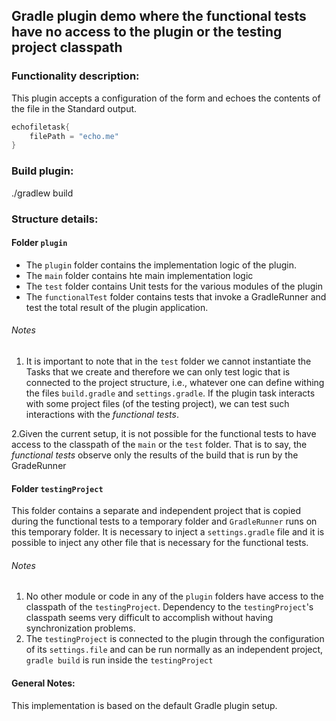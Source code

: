 ## Gradle plugin demo where the functional tests have no access to the plugin or the testing project classpath

### Functionality description:
This plugin accepts a configuration of the form and echoes the contents of the file in the Standard 
output.
```groovy
echofiletask{
    filePath = "echo.me"
}
```

### Build plugin:
./gradlew build

### Structure details:

#### Folder `plugin`
* The `plugin` folder contains the implementation logic of the plugin.
* The  `main` folder contains hte main implementation logic
* The `test` folder contains Unit tests for the various modules of the plugin
* The `functionalTest` folder contains tests that invoke a GradleRunner and test the total 
result of the plugin application.

###### Notes

1. It is important to note that in the `test` folder we cannot instantiate the Tasks that we create 
and therefore we can only test logic that is connected to the project structure, i.e., whatever 
one can define withing the files `build.gradle` and `settings.gradle`. If the plugin task interacts 
with some project files (of the testing project), we can test such interactions with the 
*functional tests*.

2.Given the current setup, it is not possible for the functional tests to have access to the
classpath of the `main` or the `test` folder. That is to say, the *functional tests* observe only
the results of the build that is run by the GradeRunner

#### Folder `testingProject`
This folder contains a separate and independent project that is copied during the functional tests 
to a temporary folder and `GradleRunner` runs on this temporary folder. 
It is necessary to inject a `settings.gradle` file and it is possible to inject any other file
that is necessary for the functional tests.

###### Notes

1. No other module or code in any of the `plugin` folders have access to the classpath of the 
`testingProject`. Dependency to the `testingProject`'s classpath seems very difficult to accomplish
without having synchronization problems.
2. The `testingProject` is connected to the plugin through the configuration of its `settings.file`
and can be run normally as an independent project, `gradle build` is run inside the `testingProject`


#### General Notes:
This implementation is based on the default Gradle plugin setup.

